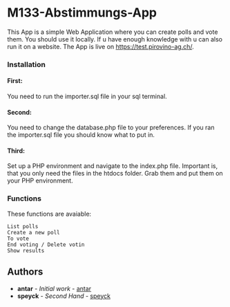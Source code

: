 # M133-Abstimmungs-App

This App is a simple Web Application where you can create polls and vote them. You should use it locally. If u have enough knowledge with u can also run it on a website. The App is live on https://test.pirovino-ag.ch/.


### Installation

#### First: 

You need to run the importer.sql file in your sql terminal.

#### Second:

You need to change the database.php file to your preferences. If you ran the importer.sql file you should know what to put in.

#### Third:

Set up a PHP environment and navigate to the index.php file. Important is, that you only need the files in the htdocs folder. Grab them and put them on your PHP environment.

### Functions

These functions are avaiable:

```
List polls
Create a new poll
To vote
End voting / Delete votin
Show results
```

## Authors

* **antar** - *Initial work* - [antar](https://github.com/antar)
* **speyck** - *Second Hand* - [speyck](https://github.com/speyck)
